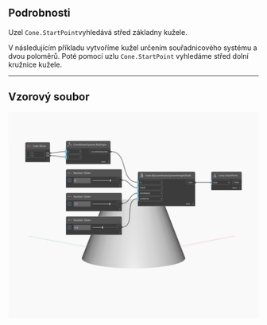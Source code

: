 ## Podrobnosti
Uzel `Cone.StartPoint`vyhledává střed základny kužele.

V následujícím příkladu vytvoříme kužel určením souřadnicového systému a dvou poloměrů. Poté pomocí uzlu `Cone.StartPoint` vyhledáme střed dolní kružnice kužele.

___
## Vzorový soubor

![StartPoint](./Autodesk.DesignScript.Geometry.Cone.StartPoint_img.jpg)

